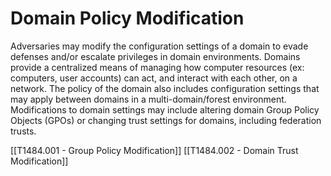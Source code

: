 # Domain Policy Modification

Adversaries may modify the configuration settings of a domain to evade defenses and/or escalate privileges in domain environments. Domains provide a centralized means of managing how computer resources (ex: computers, user accounts) can act, and interact with each other, on a network. The policy of the domain also includes configuration settings that may apply between domains in a multi-domain/forest environment. Modifications to domain settings may include altering domain Group Policy Objects (GPOs) or changing trust settings for domains, including federation trusts.

[[T1484.001 - Group Policy Modification]]
[[T1484.002 - Domain Trust Modification]]